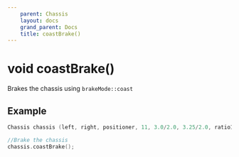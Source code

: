 ```yaml
---
    parent: Chassis
    layout: docs
    grand_parent: Docs
    title: coastBrake()
---
```

# void coastBrake()
Brakes the chassis using `brakeMode::coast`

## Example
```cpp
Chassis chassis (left, right, positioner, 11, 3.0/2.0, 3.25/2.0, ratio18_1);

//Brake the chassis
chassis.coastBrake();
```
